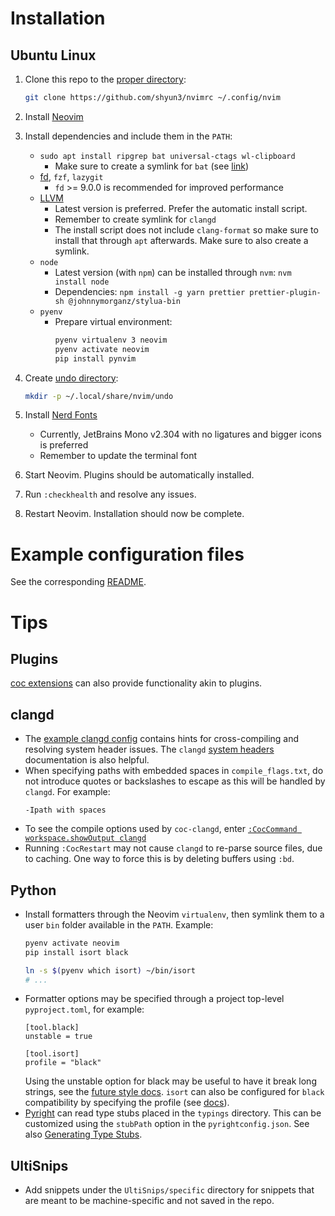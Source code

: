 # Installation

## Ubuntu Linux

1. Clone this repo to the [proper directory][nvim-config-dir]:
    ```bash
    git clone https://github.com/shyun3/nvimrc ~/.config/nvim
    ```

1. Install [Neovim][nvim-linux]

1. Install dependencies and include them in the `PATH`:
    * `sudo apt install ripgrep bat universal-ctags wl-clipboard`
        * Make sure to create a symlink for `bat` (see [link][bat-install])
    * [fd][], `fzf`, `lazygit`
        * `fd` >= 9.0.0 is recommended for improved performance
    * [LLVM][]
        * Latest version is preferred. Prefer the automatic install script.
        * Remember to create symlink for `clangd`
        * The install script does not include `clang-format` so make sure to
          install that through `apt` afterwards. Make sure to also create a
          symlink.
    * `node`
        * Latest version (with `npm`) can be installed through `nvm`:
            `nvm install node`
        * Dependencies:
            `npm install -g yarn prettier prettier-plugin-sh
             @johnnymorganz/stylua-bin`
    * `pyenv`
        * Prepare virtual environment:
            ```zsh
            pyenv virtualenv 3 neovim
            pyenv activate neovim
            pip install pynvim
            ```

1. Create [undo directory][nvim-undo-dir]:
    ```bash
    mkdir -p ~/.local/share/nvim/undo
    ```

1. Install [Nerd Fonts][]
    * Currently, JetBrains Mono v2.304 with no ligatures and bigger icons is
      preferred
    * Remember to update the terminal font

1. Start Neovim. Plugins should be automatically installed.

1. Run `:checkhealth` and resolve any issues.

1. Restart Neovim. Installation should now be complete.

# Example configuration files

See the corresponding [README](example-configs/readme.md).

# Tips

## Plugins

[coc extensions][coc-extensions] can also provide functionality akin to
plugins.

## clangd

* The [example clangd config](example-configs/clangd-config) contains hints for
  cross-compiling and resolving system header issues. The `clangd` [system
  headers](https://clangd.llvm.org/guides/system-headers) documentation is also
  helpful.
* When specifying paths with embedded spaces in `compile_flags.txt`, do not
  introduce quotes or backslashes to escape as this will be handled by
  `clangd`. For example:
  ```
  -Ipath with spaces
  ```
* To see the compile options used by `coc-clangd`, enter [`:CocCommand
  workspace.showOutput clangd`][coc-output-channel]
* Running `:CocRestart` may not cause `clangd` to re-parse source files, due to
  caching. One way to force this is by deleting buffers using `:bd`.

## Python

* Install formatters through the Neovim `virtualenv`, then symlink them to a
  user `bin` folder available in the `PATH`. Example:
    ```bash
    pyenv activate neovim
    pip install isort black

    ln -s $(pyenv which isort) ~/bin/isort
    # ...
    ```
* Formatter options may be specified through a project top-level
  `pyproject.toml`, for example:
    ```
    [tool.black]
    unstable = true

    [tool.isort]
    profile = "black"
    ```
  Using the unstable option for black may be useful to have it break long
  strings, see the [future style docs][black-future]. `isort` can also be
  configured for `black` compatibility by specifying the profile (see
  [docs][isort-black]).
* [Pyright](https://github.com/microsoft/pyright) can read type stubs placed in
  the `typings` directory. This can be customized using the `stubPath` option
  in the `pyrightconfig.json`. See also [Generating Type Stubs][type-stubs].

## UltiSnips

* Add snippets under the `UltiSnips/specific` directory for snippets that are
  meant to be machine-specific and not saved in the repo.

[nvim-linux]: https://github.com/neovim/neovim/blob/master/INSTALL.md
[node-install]: https://github.com/nodejs/help/wiki/Installation
[vim-plug]: https://github.com/junegunn/vim-plug#neovim
[Nerd Fonts]: https://www.nerdfonts.com/font-downloads
[nvim-config-dir]: https://neovim.io/doc/user/starting.html#config
[nvim-undo-dir]: https://neovim.io/doc/user/options.html#'undodir'
[fd]: https://github.com/sharkdp/fd#on-ubuntu
[bat-install]: https://github.com/sharkdp/bat#on-ubuntu-using-apt
[LLVM]: https://apt.llvm.org/
[type-stubs]: https://github.com/microsoft/pyright/blob/main/docs/type-stubs.md#generating-type-stubs
[coc-extensions]: https://github.com/neoclide/coc.nvim/wiki/Using-coc-extensions#implemented-coc-extensions
[coc-output-channel]: https://github.com/neoclide/coc.nvim/wiki/Debug-language-server#using-output-channel
[black-unstable]: https://black.readthedocs.io/en/stable/usage_and_configuration/the_basics.html#unstable
[black-future]: https://black.readthedocs.io/en/stable/the_black_code_style/future_style.html
[isort-black]: https://pycqa.github.io/isort/docs/configuration/black_compatibility.html
